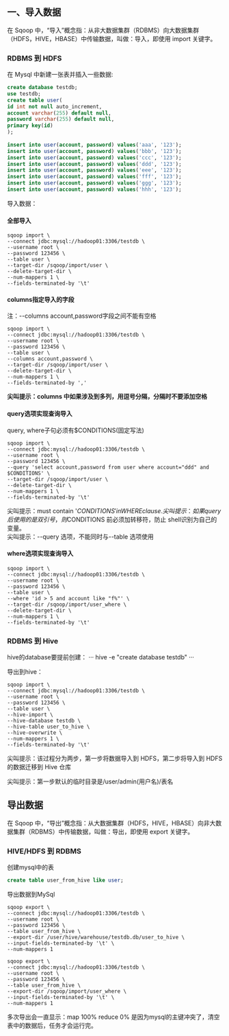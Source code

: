 ## 一、导入数据
在 Sqoop 中，“导入”概念指：从非大数据集群（RDBMS）向大数据集群（HDFS，HIVE，HBASE）中传输数据，叫做：导入，即使用 import 关键字。

### RDBMS 到 HDFS
在 Mysql 中新建一张表并插入一些数据:
```sql
create database testdb; 
use testdb; 
create table user( 
id int not null auto_increment, 
account varchar(255) default null, 
password varchar(255) default null, 
primary key(id) 
); 
 
insert into user(account, password) values('aaa', '123'); 
insert into user(account, password) values('bbb', '123'); 
insert into user(account, password) values('ccc', '123'); 
insert into user(account, password) values('ddd', '123'); 
insert into user(account, password) values('eee', '123'); 
insert into user(account, password) values('fff', '123'); 
insert into user(account, password) values('ggg', '123'); 
insert into user(account, password) values('hhh', '123');
```

导入数据：
#### 全部导入
```
sqoop import \
--connect jdbc:mysql://hadoop01:3306/testdb \
--username root \
--password 123456 \
--table user \
--target-dir /sqoop/import/user \
--delete-target-dir \
--num-mappers 1 \
--fields-terminated-by '\t'
```

#### columns指定导入的字段
注：--columns account,password字段之间不能有空格
```
sqoop import \
--connect jdbc:mysql://hadoop01:3306/testdb \
--username root \
--password 123456 \
--table user \
--columns account,password \
--target-dir /sqoop/import/user \
--delete-target-dir \
--num-mappers 1 \
--fields-terminated-by ','
```
**尖叫提示：columns 中如果涉及到多列，用逗号分隔，分隔时不要添加空格**

#### query选项实现查询导入
query, where子句必须有$CONDITIONS(固定写法)
```
sqoop import \
--connect jdbc:mysql://hadoop01:3306/testdb \
--username root \
--password 123456 \
--query 'select account,password from user where account="ddd" and $CONDITIONS' \
--target-dir /sqoop/import/user \
--delete-target-dir \
--num-mappers 1 \
--fields-terminated-by '\t'
```
尖叫提示：must contain '$CONDITIONS' in WHERE clause.  
尖叫提示：如果 query 后使用的是双引号，则$CONDITIONS  前必须加转移符，防止 shell识别为自己的变量。  
尖叫提示：--query 选项，不能同时与--table 选项使用  

#### where选项实现查询导入
```
sqoop import \
--connect jdbc:mysql://hadoop01:3306/testdb \
--username root \
--password 123456 \
--table user \
--where 'id > 5 and account like "f%"' \
--target-dir /sqoop/import/user_where \
--delete-target-dir \
--num-mappers 1 \
--fields-terminated-by '\t'
```

### RDBMS 到 Hive
hive的database要提前创建：
···
hive -e "create database testdb"
···

导出到hive：
```
sqoop import \
--connect jdbc:mysql://hadoop01:3306/testdb \
--username root \
--password 123456 \
--table user \
--hive-import \
--hive-database testdb \
--hive-table user_to_hive \
--hive-overwrite \
--num-mappers 1 \
--fields-terminated-by '\t'
```
尖叫提示：该过程分为两步，第一步将数据导入到 HDFS，第二步将导入到 HDFS 的数据迁移到 Hive 仓库

尖叫提示：第一步默认的临时目录是/user/admin(用户名)/表名


## 导出数据
在 Sqoop 中，“导出”概念指：从大数据集群（HDFS，HIVE，HBASE）向非大数据集群（RDBMS）中传输数据，叫做：导出，即使用 export 关键字。

### HIVE/HDFS 到 RDBMS
创建mysql中的表
```sql
create table user_from_hive like user;
```

导出数据到MySql
```
sqoop export \
--connect jdbc:mysql://hadoop01:3306/testdb \
--username root \
--password 123456 \
--table user_from_hive \
--export-dir /user/hive/warehouse/testdb.db/user_to_hive \
--input-fields-terminated-by '\t' \
--num-mappers 1
```

```
sqoop export \
--connect jdbc:mysql://hadoop01:3306/testdb \
--username root \
--password 123456 \
--table user_from_hive \
--export-dir /sqoop/import/user_where \
--input-fields-terminated-by '\t' \
--num-mappers 1
```

多次导出会一直显示：map 100% reduce 0%
是因为mysql的主键冲突了，清空表中的数据后，任务才会运行完。
